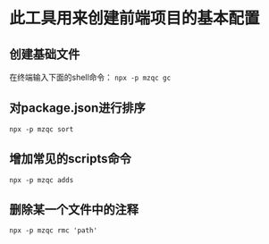 # 此工具用来创建前端项目的基本配置
## 创建基础文件
在终端输入下面的shell命令：
`npx -p mzqc gc`
## 对package.json进行排序
`npx -p mzqc sort`
## 增加常见的scripts命令
`npx -p mzqc adds`
## 删除某一个文件中的注释
`npx -p mzqc rmc 'path'`
